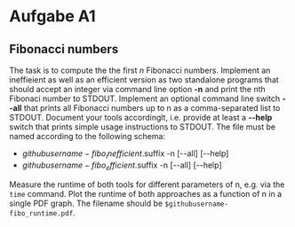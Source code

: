 # Aufgabe A1
## Fibonacci numbers

The task is to compute the the first *n* Fibonacci numbers. Implement
an ineffieient as well as an efficient version as two standalone
programs that should accept an integer via command line option __-n__
and print the nth Fibonaci number to STDOUT. Implement an optional
command line switch __--all__ that prints all Fibonacci numbers up to
n as a comma-separated list to STDOUT. Document your tools
accordinglt, i.e. provide at least a __--help__ switch that prints
simple usage instructions to STDOUT. The file must be named according
to the following schema:

* $githubusername-fibo_inefficient.$suffix -n <int> [--all] [--help]
* $githubusername-fibo_efficient.$suffix -n <int> [--all] [--help]

Measure the runtime of both tools for different parameters of n,
e.g. via the `time` command. Plot the runtime of both approaches as a
function of n in a single PDF graph. The filename should be
`$githubusername-fibo_runtime.pdf`.
